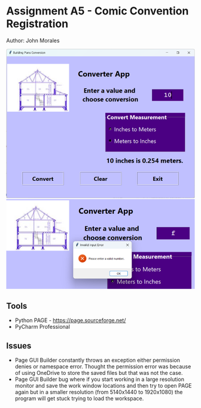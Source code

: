 # Assignment A5 - Comic Convention Registration
Author: John Morales

![Comic Convention Registration](main_gui.png)
![Error Example](gui_error.png)

## Tools
* Python PAGE - https://page.sourceforge.net/
* PyCharm Professional

## Issues
* Page GUI Builder constantly throws an exception either permission denies or namespace error. Thought the permission error was because of using OneDrive to store the saved files but that was not the case.
* Page GUI Builder bug where if you start working in a large resolution monitor and save the work window locations and then try to open PAGE again but in a smaller resolution (from 5140x1440 to 1920x1080) the program will get stuck trying to load the workspace.